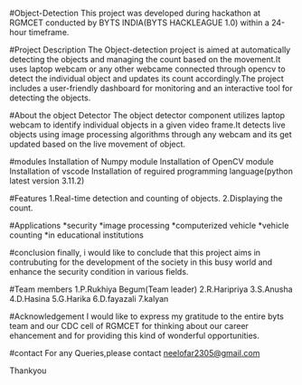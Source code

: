 #Object-Detection
This project was developed during  hackathon at RGMCET conducted by BYTS INDIA(BYTS HACKLEAGUE 1.0) within a 24-hour timeframe.

#Project Description
The Object-detection project is aimed at automatically detecting the objects and managing the count based on the movement.It uses laptop webcam or any other webcame connected through opencv to detect the individual object and updates its count accordingly.The project includes a user-friendly dashboard for monitoring and an interactive tool for detecting the objects. 

#About the object Detector
The object detector component utilizes laptop webcam to identify individual objects in a given video frame.It detects live objects using image processing algorithms through any webcam and its get updated based on the live movement of object.

#modules 
Installation of Numpy module
Installation of OpenCV module
Installation of vscode
Installation of reguired programming language(python latest version 3.11.2)

#Features
1.Real-time detection and counting of objects.
2.Displaying the count. 

#Applications 
*security
*image processing
*computerized vehicle
*vehicle counting
*in educational institutions

#conclusion 
finally, i would like to conclude that this project aims in contrubuting for the development of the society in this busy world and enhance the security condition in various fields.

#Team members
1.P.Rukhiya Begum(Team leader)
2.R.Haripriya
3.S.Anusha
4.D.Hasina
5.G.Harika
6.D.fayazali
7.kalyan

#Acknowledgement
I would like to express my gratitude to the entire byts team and our CDC cell of RGMCET for thinking about our career ehancement and for providing this kind of wonderful opportunities.

#contact
For any Queries,please contact neelofar2305@gmail.com
 
 Thankyou
 



